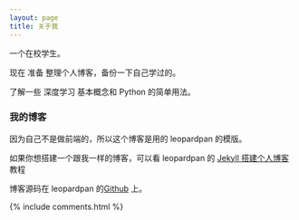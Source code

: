 ```yaml
---
layout: page
title: 关于我 
---
```


一个在校学生。
<p>
现在 准备 整理个人博客，备份一下自己学过的。
<p>
了解一些 深度学习 基本概念和 Python 的简单用法。

<p>

<h3> 我的博客 </h3>  

<p>

因为自己不是做前端的，所以这个博客是用的 leopardpan 的模版。

<p>

如果你想搭建一个跟我一样的博客，可以看 leopardpan 的 
<a href="/2016/10/jekyll_tutorials1/"> Jekyll 搭建个人博客 </a>
教程

<p> 

博客源码在 leopardpan 的<a target="_blank" href='https://github.com/leopardpan/leopardpan.github.io/'>Github</a> 上。

<p> 

<p> 

<p> 


{% include comments.html %}

